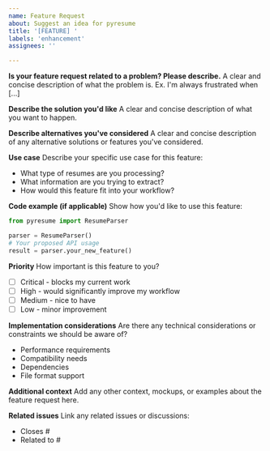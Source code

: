 ```yaml
---
name: Feature Request
about: Suggest an idea for pyresume
title: '[FEATURE] '
labels: 'enhancement'
assignees: ''

---
```


**Is your feature request related to a problem? Please describe.**
A clear and concise description of what the problem is. Ex. I'm always frustrated when [...]

**Describe the solution you'd like**
A clear and concise description of what you want to happen.

**Describe alternatives you've considered**
A clear and concise description of any alternative solutions or features you've considered.

**Use case**
Describe your specific use case for this feature:
- What type of resumes are you processing?
- What information are you trying to extract?
- How would this feature fit into your workflow?

**Code example (if applicable)**
Show how you'd like to use this feature:
```python
from pyresume import ResumeParser

parser = ResumeParser()
# Your proposed API usage
result = parser.your_new_feature()
```

**Priority**
How important is this feature to you?
- [ ] Critical - blocks my current work
- [ ] High - would significantly improve my workflow
- [ ] Medium - nice to have
- [ ] Low - minor improvement

**Implementation considerations**
Are there any technical considerations or constraints we should be aware of?
- Performance requirements
- Compatibility needs
- Dependencies
- File format support

**Additional context**
Add any other context, mockups, or examples about the feature request here.

**Related issues**
Link any related issues or discussions:
- Closes #
- Related to #